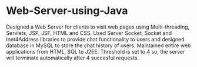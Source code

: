 # Web-Server-using-Java
Designed a Web Server for clients to visit web pages using Multi-threading, Servlets, JSP, JSF, HTML and CSS. Used Server Socket, Socket and Inet4Address libraries to provide chat functionality to users and designed database in MySQL to store the chat history of users. Maintained entire web applications from HTML, SQL to J2EE. Threshold is set to 4 so, the server will terminate automatically after 4 succesful requests.
